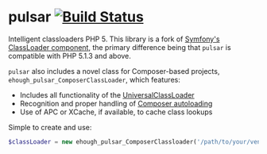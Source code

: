 # pulsar [![Build Status](https://secure.travis-ci.org/ehough/pulsar.png)](http://travis-ci.org/ehough/pulsar)

Intelligent classloaders PHP 5. This library is a fork of [Symfony's ClassLoader component](https://github.com/symfony/ClassLoader),
the primary difference being that `pulsar` is compatible with PHP 5.1.3 and above.

`pulsar` also includes a novel class for Composer-based projects, `ehough_pulsar_ComposerClassLoader`, which features:

* Includes all functionality of the [UniversalClassLoader](https://github.com/symfony/ClassLoader/blob/master/UniversalClassLoader.php)
* Recognition and proper handling of [Composer autoloading](http://getcomposer.org/doc/01-basic-usage.md#autoloading)
* Use of APC or XCache, if available, to cache class lookups

Simple to create and use:

```php
$classLoader = new ehough_pulsar_ComposerClassloader('/path/to/your/vendor/directory');
```
